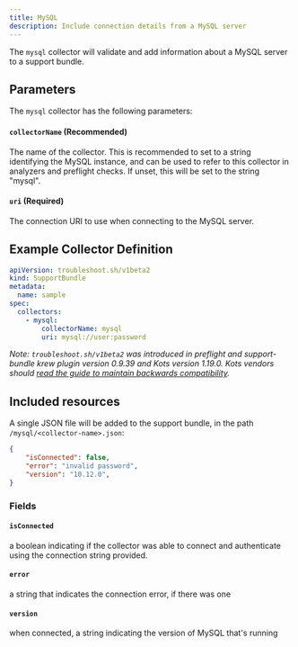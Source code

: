 ```yaml
---
title: MySQL
description: Include connection details from a MySQL server
---
```


The `mysql` collector will validate and add information about a MySQL server to a support bundle.

## Parameters

The `mysql` collector has the following parameters:

#### `collectorName` (Recommended)
The name of the collector.
This is recommended to set to a string identifying the MySQL instance, and can be used to refer to this collector in analyzers and preflight checks.
If unset, this will be set to the string "mysql".

#### `uri` (Required)
The connection URI to use when connecting to the MySQL server.

## Example Collector Definition

```yaml
apiVersion: troubleshoot.sh/v1beta2
kind: SupportBundle
metadata:
  name: sample
spec:
  collectors:
    - mysql:
        collectorName: mysql
        uri: mysql://user:password
```

*Note: `troubleshoot.sh/v1beta2` was introduced in preflight and support-bundle krew plugin version 0.9.39 and Kots version 1.19.0. Kots vendors should [read the guide to maintain backwards compatibility](/v1beta2/).*

## Included resources

A single JSON file will be added to the support bundle, in the path `/mysql/<collector-name>.json`:

```json
{
    "isConnected": false,
    "error": "invalid password",
    "version": "10.12.0",
}
```

### Fields

#### `isConnected`
a boolean indicating if the collector was able to connect and authenticate using the connection string provided.

#### `error`
a string that indicates the connection error, if there was one

#### `version`
when connected, a string indicating the version of MySQL that's running
